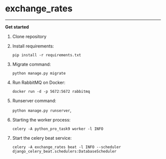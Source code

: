 # exchange_rates
____
**Get started**

1. Clone repository
2. Install requirements:

    `pip install -r requirements.txt`

3. Migrate command:

    `python manage.py migrate`

4. Run RabbitMQ on Docker:

    `docker run -d -p 5672:5672 rabbitmq` 

5. Runserver command:

    `python manage.py runserver`,

6. Starting the worker process:

    `celery -A python_pro_task9 worker -l INFO` 

7. Start the celery beat service:

   `celery -A exchange_rates beat -l INFO --scheduler django_celery_beat.schedulers:DatabaseScheduler`